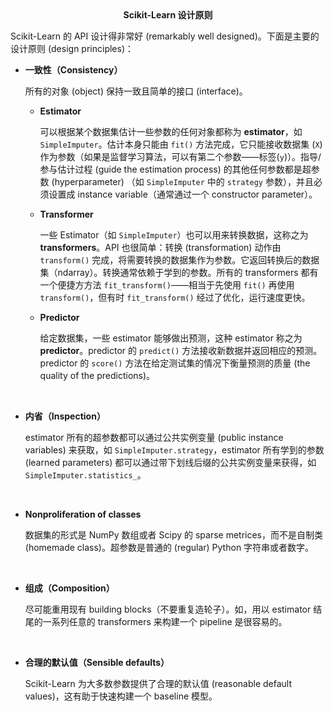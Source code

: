 <center><b>Scikit-Learn 设计原则</b></center>

Scikit-Learn 的 API 设计得非常好 (remarkably well designed)。下面是主要的设计原则 (design principles)：


- **一致性（Consistency）**

  所有的对象 (object) 保持一致且简单的接口 (interface)。

  - **Estimator**

    可以根据某个数据集估计一些参数的任何对象都称为 **estimator**，如 `SimpleImputer`。估计本身只能由 `fit()` 方法完成，它只能接收数据集 (`X`) 作为参数（如果是监督学习算法，可以有第二个参数——标签(`y`)）。指导/参与估计过程 (guide the estimation process) 的其他任何参数都是超参数 (hyperparameter) （如 `SimpleImputer` 中的 `strategy` 参数），并且必须设置成 instance variable（通常通过一个 constructor parameter）。

  - **Transformer**

    一些 Estimator（如 `SimpleImputer`）也可以用来转换数据，这称之为 **transformers**。API 也很简单：转换 (transformation) 动作由 `transform()` 完成，将需要转换的数据集作为参数。它返回转换后的数据集（ndarray）。转换通常依赖于学到的参数。所有的 transformers 都有一个便捷方方法 `fit_transform()`——相当于先使用 `fit()` 再使用 `transform()`，但有时 `fit_transform()` 经过了优化，运行速度更快。

  - **Predictor**

    给定数据集，一些 estimator 能够做出预测，这种 estimator 称之为 **predictor**。predictor 的 `predict()` 方法接收新数据并返回相应的预测。predictor 的 `score()` 方法在给定测试集的情况下衡量预测的质量 (the quality of the predictions)。

<br>

- **内省（Inspection）**

  estimator 所有的超参数都可以通过公共实例变量 (public instance variables) 来获取，如 `SimpleImputer.strategy`，estimator 所有学到的参数 (learned parameters) 都可以通过带下划线后缀的公共实例变量来获得，如 `SimpleImputer.statistics_`。

<br>

- **Nonproliferation of classes**

  数据集的形式是 NumPy 数组或者 Scipy 的 sparse metrices，而不是自制类 (homemade class)。超参数是普通的 (regular) Python 字符串或者数字。

<br>

- **组成（Composition）**

  尽可能重用现有 building blocks（不要重复造轮子）。如，用以 estimator 结尾的一系列任意的 transformers 来构建一个 pipeline 是很容易的。

<br>

- **合理的默认值（Sensible defaults）**

  Scikit-Learn 为大多数参数提供了合理的默认值 (reasonable default values)，这有助于快速构建一个 baseline 模型。
